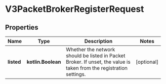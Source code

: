 
# V3PacketBrokerRegisterRequest

## Properties
Name | Type | Description | Notes
------------ | ------------- | ------------- | -------------
**listed** | **kotlin.Boolean** | Whether the network should be listed in Packet Broker. If unset, the value is taken from the registration settings. |  [optional]



